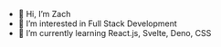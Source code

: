 - 👋 Hi, I’m Zach
- 👀 I’m interested in Full Stack Development
- 🌱 I’m currently learning React.js, Svelte, Deno, CSS

<!---
zneib/zneib is a ✨ special ✨ repository because its `README.md` (this file) appears on your GitHub profile.
You can click the Preview link to take a look at your changes.
--->
